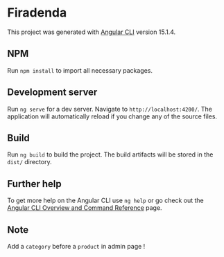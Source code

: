 # Firadenda

This project was generated with [Angular CLI](https://github.com/angular/angular-cli) version 15.1.4.

## NPM
Run `npm install` to import all necessary packages.

## Development server

Run `ng serve` for a dev server. Navigate to `http://localhost:4200/`. The application will automatically reload if you change any of the source files.

## Build

Run `ng build` to build the project. The build artifacts will be stored in the `dist/` directory.

## Further help

To get more help on the Angular CLI use `ng help` or go check out the [Angular CLI Overview and Command Reference](https://angular.io/cli) page.


## Note
Add a `category` before a `product` in admin page !

